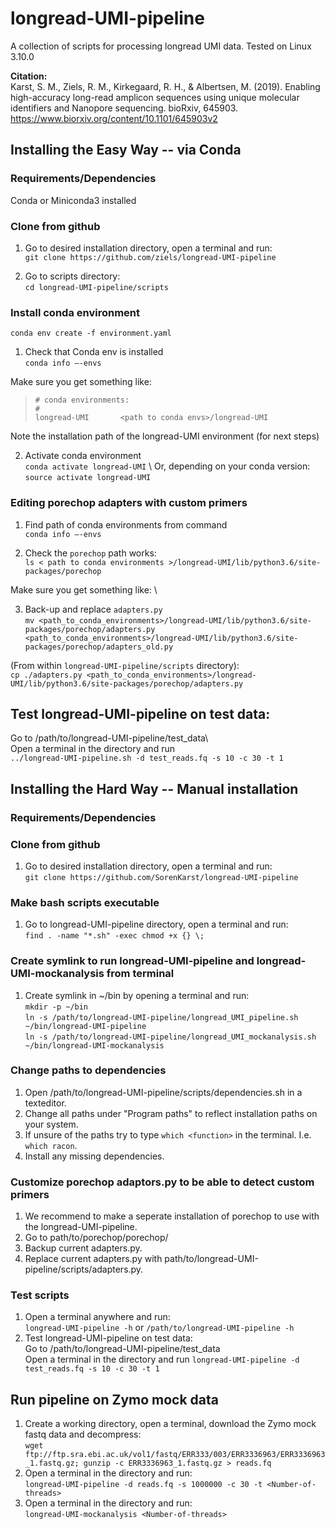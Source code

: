 # longread-UMI-pipeline
A collection of scripts for processing longread UMI data.
Tested on Linux 3.10.0

<b> Citation: </b> \
Karst, S. M., Ziels, R. M., Kirkegaard, R. H., & Albertsen, M. (2019). Enabling high-accuracy long-read amplicon sequences using unique molecular identifiers and Nanopore sequencing. bioRxiv, 645903.
https://www.biorxiv.org/content/10.1101/645903v2

## Installing the Easy Way -- via Conda
### Requirements/Dependencies 
Conda or Miniconda3 installed 

### Clone from github
1. Go to desired installation directory, open a terminal and run:  \
   `git clone https://github.com/ziels/longread-UMI-pipeline`

2. Go to scripts directory: \
   `cd longread-UMI-pipeline/scripts` 

### Install conda environment 
   `conda env create -f environment.yaml`

1. Check that Conda env is installed \
   `conda info —-envs` 
   
Make sure you get something like: 

   > `# conda environments:`\
   > `#`\
   >  ` longread-UMI       <path to conda envs>/longread-UMI ` 
   
Note the installation path of the longread-UMI environment (for next steps)

2. Activate conda environment \
   `conda activate longread-UMI` \ 
   Or, depending on your conda version: `source activate longread-UMI`

### Editing porechop adapters with custom primers
1. Find path of conda environments from command \
   `conda info —-envs` 

2. Check the `porechop` path works: \
   `ls < path to conda environments >/longread-UMI/lib/python3.6/site-packages/porechop` 

Make sure you get something like: \

3. Back-up and replace `adapters.py`\
   `mv <path_to_conda_environments>/longread-UMI/lib/python3.6/site-packages/porechop/adapters.py <path_to_conda_environments>/longread-UMI/lib/python3.6/site-packages/porechop/adapters_old.py`

(From within `longread-UMI-pipeline/scripts` directory):\
   `cp ./adapters.py <path_to_conda_environments>/longread-UMI/lib/python3.6/site-packages/porechop/adapters.py`

## Test longread-UMI-pipeline on test data:  
   Go to /path/to/longread-UMI-pipeline/test_data\  
   Open a terminal in the directory and run \
   `../longread-UMI-pipeline.sh -d test_reads.fq -s 10 -c 30 -t 1`


## Installing the Hard Way -- Manual installation
### Requirements/Dependencies


### Clone from github
1. Go to desired installation directory, open a terminal and run:  
   `git clone https://github.com/SorenKarst/longread-UMI-pipeline`

### Make bash scripts executable
1. Go to longread-UMI-pipeline directory, open a terminal and run:  
   `find . -name "*.sh" -exec chmod +x {} \;`

### Create symlink to run longread-UMI-pipeline and longread-UMI-mockanalysis from terminal
1. Create symlink in ~/bin by opening a terminal and run:  
   `mkdir -p ~/bin`  
   `ln -s /path/to/longread-UMI-pipeline/longread_UMI_pipeline.sh ~/bin/longread-UMI-pipeline`  
   `ln -s /path/to/longread-UMI-pipeline/longread_UMI_mockanalysis.sh ~/bin/longread-UMI-mockanalysis`

### Change paths to dependencies
1. Open /path/to/longread-UMI-pipeline/scripts/dependencies.sh in a texteditor.
2. Change all paths under "Program paths" to reflect installation paths on your system.
3. If unsure of the paths try to type `which <function>` in the terminal. I.e. `which racon`.
4. Install any missing dependencies.

### Customize porechop adaptors.py to be able to detect custom primers
1. We recommend to make a seperate installation of porechop to use with the longread-UMI-pipeline.
2. Go to path/to/porechop/porechop/
3. Backup current adapters.py.
4. Replace current adapters.py with path/to/longread-UMI-pipeline/scripts/adapters.py.

### Test scripts
1. Open a terminal anywhere and run:  
  `longread-UMI-pipeline -h` or `/path/to/longread-UMI-pipeline -h`
2. Test longread-UMI-pipeline on test data:  
   Go to /path/to/longread-UMI-pipeline/test_data  
   Open a terminal in the directory and run `longread-UMI-pipeline -d test_reads.fq -s 10 -c 30 -t 1`

## Run pipeline on Zymo mock data
1. Create a working directory, open a terminal, download the Zymo mock fastq data and decompress:  
   `wget ftp://ftp.sra.ebi.ac.uk/vol1/fastq/ERR333/003/ERR3336963/ERR3336963_1.fastq.gz; gunzip -c ERR3336963_1.fastq.gz > reads.fq`  
2. Open a terminal in the directory and run:  
  `longread-UMI-pipeline -d reads.fq -s 1000000 -c 30 -t <Number-of-threads>`
3. Open a terminal in the directory and run:  
  `longread-UMI-mockanalysis <Number-of-threads>`
